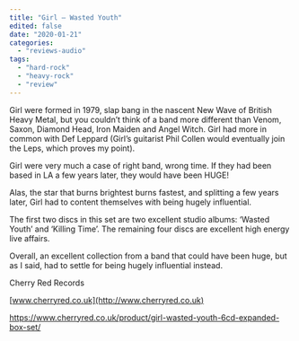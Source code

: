 ```yaml
---
title: "Girl – Wasted Youth"
edited: false
date: "2020-01-21"
categories:
  - "reviews-audio"
tags:
  - "hard-rock"
  - "heavy-rock"
  - "review"
---
```


Girl were formed in 1979, slap bang in the nascent New Wave of British Heavy Metal, but you couldn’t think of a band more different than Venom, Saxon, Diamond Head, Iron Maiden and Angel Witch. Girl had more in common with Def Leppard (Girl’s guitarist Phil Collen would eventually join the Leps, which proves my point).

Girl were very much a case of right band, wrong time. If they had been based in LA a few years later, they would have been HUGE!

Alas, the star that burns brightest burns fastest, and splitting a few years later, Girl had to content themselves with being hugely influential.

The first two discs in this set are two excellent studio albums: ‘Wasted Youth’ and ‘Killing Time’. The remaining four discs are excellent high energy live affairs.

Overall, an excellent collection from a band that could have been huge, but as I said, had to settle for being hugely influential instead.

Cherry Red Records

[www.cherryred.co.uk](http://www.cherryred.co.uk)

https://www.cherryred.co.uk/product/girl-wasted-youth-6cd-expanded-box-set/
